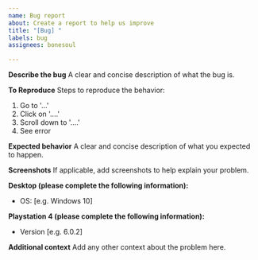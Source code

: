 ```yaml
---
name: Bug report
about: Create a report to help us improve
title: "[Bug] "
labels: bug
assignees: bonesoul

---
```


**Describe the bug**
A clear and concise description of what the bug is.

**To Reproduce**
Steps to reproduce the behavior:
1. Go to '...'
2. Click on '....'
3. Scroll down to '....'
4. See error

**Expected behavior**
A clear and concise description of what you expected to happen.

**Screenshots**
If applicable, add screenshots to help explain your problem.

**Desktop (please complete the following information):**
 - OS: [e.g. Windows 10]

**Playstation 4 (please complete the following information):**
 - Version [e.g. 6.0.2]

**Additional context**
Add any other context about the problem here.

